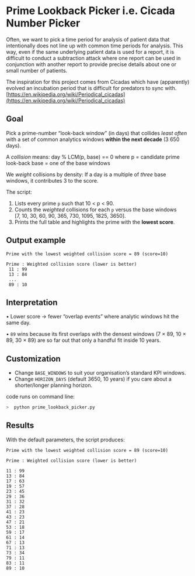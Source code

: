 Prime Lookback Picker i.e. Cicada Number Picker
=============================

Often, we want to pick a time period for analysis of patient data that intentionally does not line up with common time periods for analysis. 
This way, even if the same underlying patient data is used for a report, it is difficult to conduct a subtraction attack where one report can be used in 
conjunction with another report to provide precise details about one or small number of patients. 

The inspiration for this project comes from Cicadas which have (apparently) evolved an incubation period that is difficult for predators to sync with.
[https://en.wikipedia.org/wiki/Periodical_cicadas](https://en.wikipedia.org/wiki/Periodical_cicadas)


Goal
----
Pick a prime-number “look-back window” (in days) that collides *least often*
with a set of common analytics windows **within the next decade** (3 650 days).

A *collision* means:               day  %  LCM(p, base) == 0
where  p     = candidate prime look-back
       base  = one of the base windows

We *weight* collisions by density:
If a day is a multiple of *three* base windows, it contributes 3 to the score.

The script:

1.  Lists every prime `p` such that 10 < p < 90.
2.  Counts the *weighted* collisions for each `p` versus the base windows  
    [7, 10, 30, 60, 90, 365, 730, 1095, 1825, 3650].
3.  Prints the full table and highlights the prime with the **lowest score**.

Output example
--------------
    Prime with the lowest weighted collision score = 89 (score=10)

    Prime : Weighted collision score (lower is better)
     11 : 99
     13 : 84
     ...
     89 : 10

Interpretation
--------------
• Lower score → fewer “overlap events” where analytic windows
  hit the same day.

• `89` wins because its first overlaps with the densest windows
  (7 × 89, 10 × 89, 30 × 89) are so far out that only a handful
  fit inside 10 years.

Customization
-------------
* Change `BASE_WINDOWS` to suit your organisation’s standard KPI windows.
* Change `HORIZON_DAYS` (default 3650, 10 years) if you care about a shorter/longer
  planning horizon.


code runs on command line: 
```bash
>  python prime_lookback_picker.py
```

Results
--------------------
With the default parameters, the script produces: 

```
Prime with the lowest weighted collision score = 89 (score=10)

Prime : Weighted collision score (lower is better)

11 : 99
13 : 84
17 : 63
19 : 57
23 : 45
29 : 36
31 : 32
37 : 28
41 : 23
43 : 23
47 : 21
53 : 18
59 : 17
61 : 14
67 : 13
71 : 13
73 : 34
79 : 11
83 : 11
89 : 10
```
